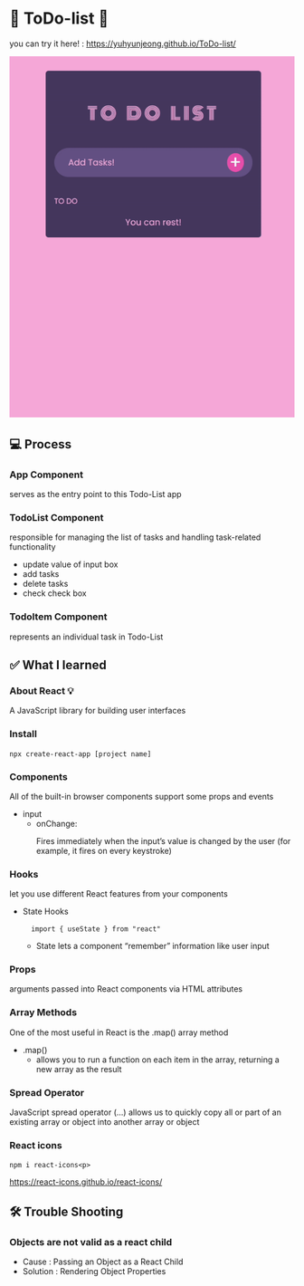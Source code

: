 # 📝 ToDo-list 📝

you can try it here! : https://yuhyunjeong.github.io/ToDo-list/

![Alt text](ezgif.com-gif-maker.gif)

## 💻 Process

### App Component

serves as the entry point to this Todo-List app

### TodoList Component

responsible for managing the list of tasks and handling task-related functionality

- update value of input box
- add tasks
- delete tasks
- check check box

### TodoItem Component

represents an individual task in Todo-List

## ✅ What I learned

### About React 💡

A JavaScript library for building user interfaces

### Install

```
npx create-react-app [project name]
```

### Components

All of the built-in browser components support some props and events

- input
  - onChange: <p></p>
    Fires immediately when the input’s value is changed by the user (for example, it fires on every keystroke)

### Hooks

let you use different React features from your components

- State Hooks

  ```
    import { useState } from "react"
  ```

  - State lets a component “remember” information like user input

### Props

arguments passed into React components via HTML attributes

### Array Methods

One of the most useful in React is the .map() array method

- .map()
  - allows you to run a function on each item in the array, returning a new array as the result

### Spread Operator

JavaScript spread operator (...) allows us to quickly copy all or part of an existing array or object into another array or object

### React icons

```
npm i react-icons<p>
```

https://react-icons.github.io/react-icons/

## 🛠️ Trouble Shooting

### Objects are not valid as a react child

- Cause : Passing an Object as a React Child
- Solution : Rendering Object Properties
